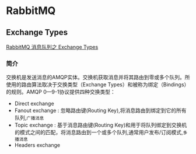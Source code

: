 # RabbitMQ

## Exchange Types

[RabbitMQ 消息队列之 Exchange Types](https://juejin.im/post/5be15a976fb9a049aa6e8aa4)

### 简介

交换机是发送消息的AMQP实体。交换机获取消息并将其路由到零或多个队列。所使用的路由算法取决于交换类型（Exchange Types）和被称为绑定（Bindings）的规则。AMQP 0—9-1协议提供四种交换类型：

- Direct exchange
- Fanout exchange : 忽略路由键(Routing Key),将消息路由到绑定到它的所有队列,`广播消息`
- Topic exchange : 基于消息路由键(Routing Key)和用于将队列绑定到交换机的模式之间的匹配，将消息路由到一个或多个队列,通常用户发布/订阅模式,`多播消息`
- Headers exchange

